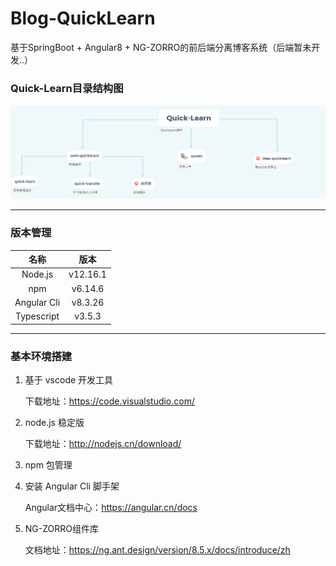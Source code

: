 # Blog-QuickLearn
基于SpringBoot + Angular8 + NG-ZORRO的前后端分离博客系统（后端暂未开发..）

### Quick-Learn目录结构图
![](./assets/imgs/1596360232656.png)

------

### 版本管理

|    名称     |   版本   |
| :---------: | :------: |
|   Node.js   | v12.16.1 |
|     npm     | v6.14.6  |
| Angular Cli | v8.3.26  |
| Typescript  |  v3.5.3  |

------

### 基本环境搭建

1. 基于 vscode 开发工具

   下载地址：https://code.visualstudio.com/

2. node.js 稳定版

   下载地址：http://nodejs.cn/download/

3. npm 包管理

4. 安装 Angular Cli 脚手架

   Angular文档中心：https://angular.cn/docs

5. NG-ZORRO组件库

   文档地址：https://ng.ant.design/version/8.5.x/docs/introduce/zh
